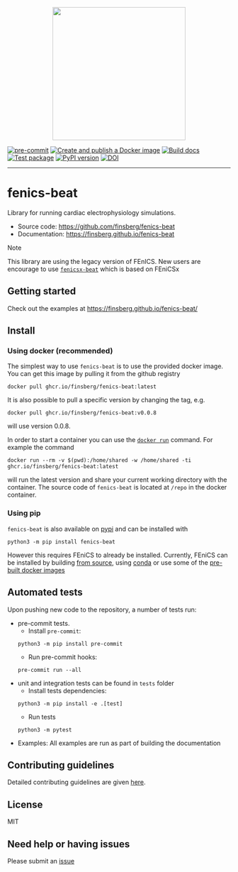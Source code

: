 <p align="center">
  <img width="300" height="300" src="https://raw.githubusercontent.com/finsberg/fenics-beat/main/docs/_static/fenics-beat-logo.png">
</p>

[![pre-commit](https://github.com/finsberg/fenics-beat/actions/workflows/pre-commit.yml/badge.svg)](https://github.com/finsberg/fenics-beat/actions/workflows/pre-commit.yml)
[![Create and publish a Docker image](https://github.com/finsberg/fenics-beat/actions/workflows/docker-image.yml/badge.svg)](https://github.com/finsberg/fenics-beat/pkgs/container/fenics-beat)
[![Build docs](https://github.com/finsberg/fenics-beat/actions/workflows/build_docs.yml/badge.svg)](https://github.com/finsberg/fenics-beat/actions/workflows/build_docs.yml)
[![Test package](https://github.com/finsberg/fenics-beat/actions/workflows/main.yml/badge.svg)](https://github.com/finsberg/fenics-beat/actions/workflows/main.yml)
[![PyPI version](https://badge.fury.io/py/fenics-beat.svg)](https://badge.fury.io/py/fenics-beat)
[![DOI](https://zenodo.org/badge/DOI/10.5281/zenodo.13323643.svg)](https://doi.org/10.5281/zenodo.13323643)

---

# fenics-beat

Library for running cardiac electrophysiology simulations.

- Source code: https://github.com/finsberg/fenics-beat
- Documentation: https://finsberg.github.io/fenics-beat

> [!NOTE]
> This library are using the legacy version of FEnICS. New users are encourage to use [`fenicsx-beat`](https://github.com/finsberg/fenicsx-beat) which is based on FEniCSx


## Getting started

Check out the examples at https://finsberg.github.io/fenics-beat/

## Install

### Using docker (recommended)
The simplest way to use `fenics-beat` is to use the provided docker image. You can get this image by pulling it from the github registry
```
docker pull ghcr.io/finsberg/fenics-beat:latest
```
It is also possible to pull a specific version by changing the tag, e.g.
```
docker pull ghcr.io/finsberg/fenics-beat:v0.0.8
```
will use version 0.0.8.

In order to start a container you can use the [`docker run`](https://docs.docker.com/engine/reference/commandline/run/) command. For example the command
```
docker run --rm -v $(pwd):/home/shared -w /home/shared -ti ghcr.io/finsberg/fenics-beat:latest
```
will run the latest version and share your current working directory with the container.
The source code of `fenics-beat` is located at `/repo` in the docker container.

### Using pip
`fenics-beat` is also available on [pypi](https://pypi.org/project/fenics-beat/) and can be installed with
```
python3 -m pip install fenics-beat
```
However this requires FEniCS to already be installed. Currently, FEniCS can be installed by building [from source](https://bitbucket.org/fenics-project/dolfin/src/master/), using [conda](https://anaconda.org/conda-forge/fenics) or use some of the [pre-built docker images](https://github.com/orgs/scientificcomputing/packages?repo_name=packages)


## Automated tests
Upon pushing new code to the repository, a number of tests run:
* pre-commit tests.
    - Install `pre-commit`:
    ```
    python3 -m pip install pre-commit
    ```
    - Run pre-commit hooks:
    ```
    pre-commit run --all
    ```
* unit and integration tests can be found in `tests` folder
    - Install tests dependencies:
    ```
    python3 -m pip install -e .[test]
    ```
    - Run tests
    ```
    python3 -m pytest
    ```
* Examples: All examples are run as part of building the documentation

## Contributing guidelines

Detailed contributing guidelines are given [here](https://finsberg.github.io/fenics-beat/CONTRIBUTING.html).

## License
MIT

## Need help or having issues
Please submit an [issue](https://github.com/finsberg/fenics-beat/issues)
